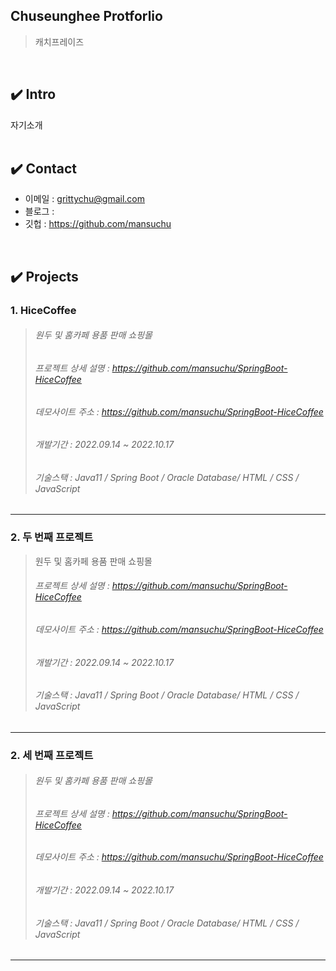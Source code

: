 ## Chuseunghee Protforlio

> 캐치프레이즈 

</br>

## ✔️ Intro

자기소개 
</br>
</br>


## ✔️ Contact

- 이메일 : grittychu@gmail.com
- 블로그 : 
- 깃헙 : https://github.com/mansuchu
</br>


## ✔️ Projects

### 1. HiceCoffee

> ###### 원두 및 홈카페 용품 판매 쇼핑몰
> ###### 프로젝트 상세 설명 :  https://github.com/mansuchu/SpringBoot-HiceCoffee
> ###### 데모사이트 주소 :  https://github.com/mansuchu/SpringBoot-HiceCoffee
> ###### 개발기간 : 2022.09.14 ~ 2022.10.17
> ###### 기술스택 : Java11 / Spring Boot / Oracle Database/ HTML / CSS /  JavaScript 

------


### 2. 두 번째 프로젝트

> 원두 및 홈카페 용품 판매 쇼핑몰
> ###### 프로젝트 상세 설명 :  https://github.com/mansuchu/SpringBoot-HiceCoffee
> ###### 데모사이트 주소 :  https://github.com/mansuchu/SpringBoot-HiceCoffee
> ###### 개발기간 : 2022.09.14 ~ 2022.10.17
> ###### 기술스택 : Java11 / Spring Boot / Oracle Database/ HTML / CSS /  JavaScript 

------
### 2. 세 번째 프로젝트

> ###### 원두 및 홈카페 용품 판매 쇼핑몰
> ###### 프로젝트 상세 설명 :  https://github.com/mansuchu/SpringBoot-HiceCoffee
> ###### 데모사이트 주소 :  https://github.com/mansuchu/SpringBoot-HiceCoffee
> ###### 개발기간 : 2022.09.14 ~ 2022.10.17
> ###### 기술스택 : Java11 / Spring Boot / Oracle Database/ HTML / CSS /  JavaScript 

------
